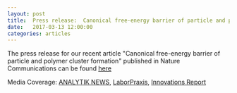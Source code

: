```yaml
---
layout: post
title:  Press release:  Canonical free-energy barrier of particle and polymer cluster formation
date:   2017-03-13 12:00:00
categories: articles
---
```


The press release for our recent article "Canonical free-energy barrier of particle and polymer cluster formation" published in Nature Communications can be found
[here](https://www.uni-leipzig.de/en/service/communication/medienredaktion/press-releases.html?ifab_modus=detail&ifab_uid=fb2606a50620170621080228&ifab_id=6975)

Media Coverage:
[ANALYTIK NEWS](https://www.analytik-news.de/Presse/2017/134.html),
[LaborPraxis](http://www.laborpraxis.vogel.de/wissenschaft-forschung/articles/585672/),
[Innovations Report](http://www.innovations-report.de/html/berichte/physik-astronomie/auf-den-spuren-der-entstehung-von-kondensationstropfen.html)
